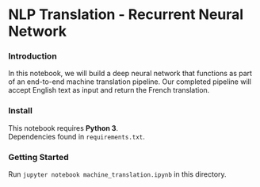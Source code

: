 # NLP Translation - Recurrent Neural Network

### Introduction
In this notebook, we will build a deep neural network that functions as part of an end-to-end machine translation pipeline. Our completed pipeline will accept English text as input and return the French translation.

### Install
This notebook requires **Python 3**.  
Dependencies found in `requirements.txt`.

### Getting Started
Run `jupyter notebook machine_translation.ipynb` in this directory.
